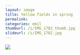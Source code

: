 ```yaml
---
layout: image
title: Yellow fields in spring
permalink: 
categories: emil
thumburl: /i/IMG_1782_thumb.jpg
slideurl: /i/IMG_1782.jpg 
---
```

![]({{site.url}}/i/IMG_1782.jpg)


